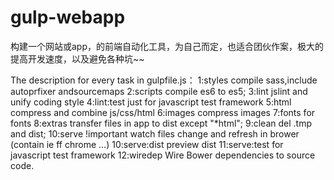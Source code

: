 # gulp-webapp
  构建一个网站或app，的前端自动化工具，为自己而定，也适合团伙作案，极大的提高开发速度，以及避免各种坑~~

  The description for every task in gulpfile.js：
    1:styles
      compile sass,include autoprfixer andsourcemaps
    2:scripts
      compile es6 to es5;
    3:lint
      jslint and unify coding style
    4:lint:test
      just for javascript test framework
    5:html
      compress and combine js/css/html
    6:images
      compress images
    7:fonts
      for fonts
    8:extras
      transfer files in app to dist except "*html";
    9:clean
      del .tmp and dist;
    10:serve !important
      watch files change and refresh in brower (contain ie ff chrome ...)
    10:serve:dist
      preview dist
    11:serve:test
      for javascript test framework
    12:wiredep
      Wire Bower dependencies to source code.

      
